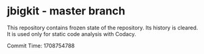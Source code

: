 # jbigkit - master branch

This repository contains frozen state of the repository.
Its history is cleared. It is used only for static code
analysis with Codacy.

Commit Time: 1708754788